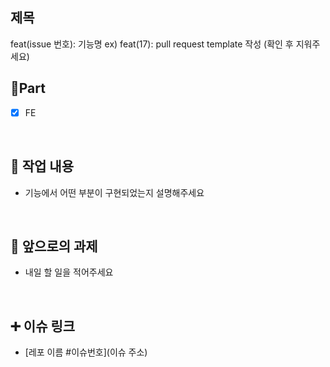 ## 제목
feat(issue 번호): 기능명
  ex) feat(17): pull request template 작성
  (확인 후 지워주세요)

## 🔘Part

- [x] FE

  <br/>

## 🔎 작업 내용

- 기능에서 어떤 부분이 구현되었는지 설명해주세요

  <br/>

## 🔧 앞으로의 과제

- 내일 할 일을 적어주세요

  <br/>

## ➕ 이슈 링크

- [레포 이름 #이슈번호](이슈 주소)

<br/>

